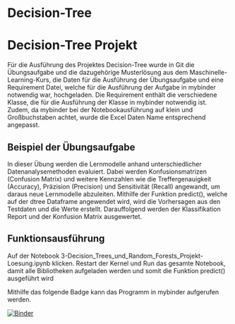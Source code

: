 # Decision-Tree


# Decision-Tree Projekt

Für die Ausführung des Projektes Decision-Tree wurde in Git die Übungsaufgabe und die dazugehörige Musterlösung aus dem Maschinelle-Learning-Kurs, die Daten für die Ausführung der Übungsaufgabe und eine Requirement Datei, welche für die Ausführung der Aufgabe in mybinder notwendig war, hochgeladen.
Die Requirement enthält die verschiedene Klasse, die für die Ausführung der Klasse in mybinder notwendig ist. Zudem, da mybinder bei der Notebookausführung auf klein und Großbuchstaben achtet, wurde die Excel Daten Name entsprechend angepasst.

## Beispiel der Übungsaufgabe
In dieser Übung werden die Lernmodelle anhand unterschiedlicher Datenanalysemethoden evaluiert. Dabei werden Konfusionsmatrizen (Confusion Matrix) und weitere Kennzahlen wie die Treffergenauigkeit (Accuracy), Präzision (Precision) und Sensitivität (Recall) angewandt, um daraus neue Lernmodelle abzuleiten. Mithilfe der Funktion predict(), welche auf der dtree Dataframe angewendet wird, wird die Vorhersagen aus den Testdaten und die Werte erstellt. Darauffolgend werden der Klassifikation Report und der Konfusion Matrix ausgewertet.

## Funktionsausführung
Auf der Notebook 3-Decision_Trees_und_Random_Forests_Projekt-Loesung.ipynb klicken.
Restart der Kernel und Run das gesamte Notebook, damit alle Bibliotheken aufgeladen werden und somit die Funktion predict() ausgeführt wird

Mithilfe das folgende Badge kann das Programm in mybinder aufgerufen werden.

[![Binder](https://mybinder.org/badge_logo.svg)](https://mybinder.org/v2/gh/dimoua/Decision-Tree.git/HEAD)
